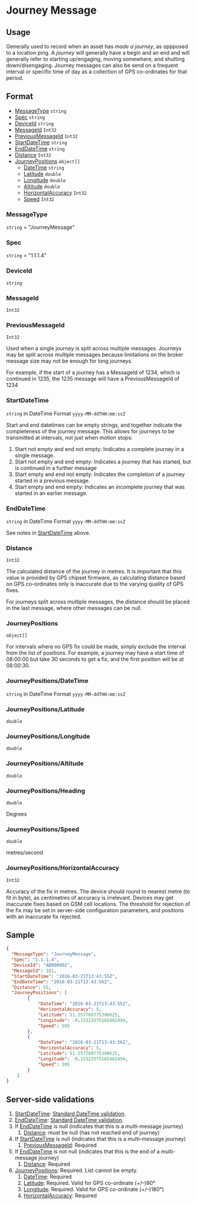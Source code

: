 # Journey Message
## Usage
Generally used to record when an asset has *made a journey*, as oppposed to a location ping. A *journey* will generally have a begin and an end and will generally refer to starting up/engaging, moving somewhere, and shutting down/disengaging. Journey messages can also be send on a frequent interval or specific time of day as a collection of GPS co-ordinates for that period.


## Format
* [MessageType](#messagetype) ```string```
* [Spec](#spec) ```string```
* [DeviceId](#deviceid) ```string```
* [MessageId](#messageid) ```Int32```
* [PreviousMessageId](#previousmessageid) ```Int32```
* [StartDateTime](#startdatetime) ```string```
* [EndDateTime](#startdatetime) ```string```
* [Distance](#distance) ```Int32```
* [JourneyPositions](#journeypositions)  ```object[]```
    * [DateTime](#journeypositionsdatetime) ```string```
    * [Latitude](#journeypositionslatitude) ```double```
    * [Longitude](#journeypositionslongitude) ```double```
    * [Altitude](#journeypositionsaltitude) ```double```
    * [HorizontalAccuracy](#journeypositionshorizontalaccuracy) ```Int32```
    * [Speed](#journeypositionsspeed) ```Int32```

### MessageType
```string``` = "JourneyMessage"
### Spec
```string``` = "1.1.1.4"
### DeviceId
```string``` 
### MessageId
```Int32```
### PreviousMessageId
```Int32```

Used when a single journey is split across multiple messages. Journeys may be split across multiple messages because limitations on the broker message size may not be enough for long journeys.

For example, if the start of a journey has a MessageId of 1234, which is continued in 1235, the 1235 message will have a PreviousMessageId of 1234
### StartDateTime
```string``` in DateTime Format ```yyyy-MM-ddTHH:mm:ssZ```

Start and end datetimes can be empty strings, and together indicate the completeness of the journey message. This allows for journeys to be transmitted at intervals, not just when motion stops:
1.	Start not empty and end not empty: Indicates a complete journey in a single message.
2.	Start not empty and end empty: Indicates a journey that has started, but is continued in a further message
3.	Start empty and end not empty: Indicates the completion of a journey started in a previous message.
4.	Start empty and end empty: Indicates an incomplete journey that was started in an earlier message.

### EndDateTime
```string``` in DateTime Format ```yyyy-MM-ddTHH:mm:ssZ```

See notes in [StartDateTime](#startdatetime) above.

### Distance
```Int32```

The calculated distance of the journey in metres. It is important that this value is provided by GPS chipset firmware, as calculating distance based on GPS co-ordinates only is inaccurate due to the varying quality of GPS fixes.

For journeys split across multiple messages, the distance should be placed in the last message, where other messages can be null.

### JourneyPositions
```object[]```

For intervals where no GPS fix could be made, simply exclude the interval from the list of positions. For example, a journey may have a start time of 08:00:00 but take 30 seconds to get a fix, and the first position will be at 08:00:30. 

### JourneyPositions/DateTime
```string``` in DateTime Format ```yyyy-MM-ddTHH:mm:ssZ```

### JourneyPositions/Latitude
```double``` 
### JourneyPositions/Longitude
```double``` 
### JourneyPositions/Altitude
```double``` 
### JourneyPositions/Heading
```double```

Degrees
### JourneyPositions/Speed
```double``` 

metres/second
### JourneyPositions/HorizontalAccuracy
```Int32``` 

Accuracy of the fix in metres. The device should round to nearest metre (to fit in byte), as centimetres of accuracy is irrelevant. Devices may get inaccurate fixes based on GSM cell locations. The threshold for rejection of the fix may be set in server-side configuration parameters, and positions with an inaccurate fix rejected.

## Sample
```JSON
{
  "MessageType": "JourneyMessage",
  "Spec": "1.1.1.4",
  "DeviceId": "AB000002",
  "MessageId": 101,
  "StartDateTime": "2016-03-21T13:43:55Z",
  "EndDateTime": "2016-03-21T13:43:56Z",
  "Distance": 55,
  "JourneyPositions": [
        {
            "DateTime": "2016-03-21T13:43:55Z",
            "HorizontalAccuracy": 5,
            "Latitude": 51.557769775390625,
            "Longitude": -0.15323375165462494,
            "Speed": 595
        },
        {
            "DateTime": "2016-03-21T13:43:56Z",
            "HorizontalAccuracy": 5,
            "Latitude": 51.557769775390625,
            "Longitude": -0.15323375165462494,
            "Speed": 595
        }
    ]
}
```

## Server-side validations
1. [StartDateTime](#startdatetime): [Standard DateTime validation](../00-UsageNotes/DateTime-Formatting.md#standardddateTimevalidation).
2. [EndDateTime](#startdatetime): [Standard DateTime validation](../00-UsageNotes/DateTime-Formatting.md#standardddateTimevalidation).
3. If [EndDateTime](#startdatetime) is null (indicates that this is a multi-message journey)
    1. [Distance](#distance): must be null (has not reached end of journey)
4. If [StartDateTime](#startdatetime) is null (indicates that this is a multi-message journey)
    1. [PreviousMessageId](#previousmessageid): Required
4. If [EndDateTime](#startdatetime) is not null (indicates that this is the end of a multi-message journey)
    1. [Distance](#distance): Required
5. [JourneyPositions](#journeypositions): Required. List cannot be empty.
    1. [DateTime](#journeypositionsdatetime): Required
    2. [Latitude](#journeypositionslatitude): Required. Valid for GPS co-ordinate (+/–)90°
    3. [Longitude](#journeypositionslongitude): Required. Valid for GPS co-ordinate (+/–)180°)
    4. [HorizontalAccuracy](#journeypositionshorizontalaccuracy): Required